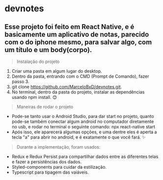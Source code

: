 # devnotes

## Esse projeto foi feito em React Native, e é basicamente um aplicativo de notas, parecido com o do iphone mesmo, para salvar algo, com um título e um body(corpo).

> Instalação do projeto

1. Criar uma pasta em algum lugar do desktop.
2. Dentro da pasta, entrando com o CMD (Prompt de Comando), fazer passo 3.
3. git clone https://github.com/MarceloBxD/devnotes.git.
4. No terminal, dentro da pasta do projeto, instalar as dependências usando npm install. 😊

> Maneiras de rodar o projeto

* Pode-se tanto usar o Android Studio, para dar start no projeto, quanto pode-se também conectar algum android no computador diretamente no usb, e rodar no terminal o seguinte comando: npx react-native start
* Após isso, ele aparecerá algumas opções, e uma dentre eles é aperta a tecla "a" para abrir no android, e é exatamente o que você fará. ✨

> Durante a implementação, foram usados: 

* Redux e Redux Persist para compartilhar dados entre as diferentes telas e fazer a persistências dos dados.
* Styled-components para cuidar da estilização.
* Typescript para tipagem das vaiáveis.
